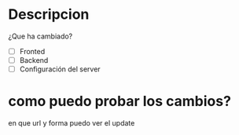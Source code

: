 # Descripcion
¿Que ha cambiado?

- [ ] Fronted
- [ ] Backend
- [ ] Configuración del server

# como puedo probar los cambios?
en que url y forma puedo ver el update
